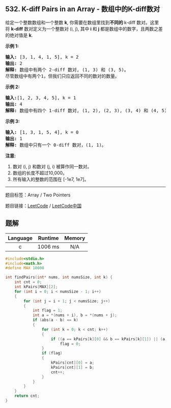 ## 532. K-diff Pairs in an Array - 数组中的K-diff数对

<!--If you want to use the English description, use `question.content` instead-->

<p>给定一个整数数组和一个整数&nbsp;<strong>k</strong>, 你需要在数组里找到<strong>不同的&nbsp;</strong>k-diff 数对。这里将&nbsp;<strong>k-diff</strong>&nbsp;数对定义为一个整数对 (i, j), 其中<strong> i </strong>和<strong> j </strong>都是数组中的数字，且两数之差的绝对值是&nbsp;<strong>k</strong>.</p>

<p><strong>示例 1:</strong></p>

<pre>
<strong>输入:</strong> [3, 1, 4, 1, 5], k = 2
<strong>输出:</strong> 2
<strong>解释: </strong>数组中有两个 2-diff 数对, (1, 3) 和 (3, 5)。
尽管数组中有两个1，但我们只应返回不同的数对的数量。
</pre>

<p><strong>示例&nbsp;2:</strong></p>

<pre>
<strong>输入:</strong>[1, 2, 3, 4, 5], k = 1
<strong>输出: </strong>4
<strong>解释:</strong> 数组中有四个 1-diff 数对, (1, 2), (2, 3), (3, 4) 和 (4, 5)。
</pre>

<p><strong>示例 3:</strong></p>

<pre>
<strong>输入: </strong>[1, 3, 1, 5, 4], k = 0
<strong>输出: </strong>1
<strong>解释:</strong> 数组中只有一个 0-diff 数对，(1, 1)。
</pre>

<p><strong>注意:</strong></p>

<ol>
	<li>数对 (i, j) 和数对&nbsp;(j, i) 被算作同一数对。</li>
	<li>数组的长度不超过10,000。</li>
	<li>所有输入的整数的范围在&nbsp;[-1e7, 1e7]。</li>
</ol>



-----

题目标签：Array / Two Pointers

题目链接：[LeetCode](https://leetcode.com/problems/k-diff-pairs-in-an-array/description/)  /  [LeetCode中国](https://leetcode-cn.com/problems/k-diff-pairs-in-an-array/description/)

## 题解



| Language | Runtime | Memory |
|:---:|:---:|:---:|
| c  | 1006  ms | N/A |

```c
#include<stdio.h>
#include<math.h>
#define MAX 10000

int findPairs(int* nums, int numsSize, int k) {
    int cnt = 0;
    int kPairs[MAX][2];
    for (int i = 0; i < numsSize - 1; i++)
    {
        for (int j = i + 1; j < numsSize; j++)
        {
            int flag = 1;
            int a = *(nums + i), b = *(nums + j);
            if (abs(a - b) == k)
            {
                for (int k = 0; k < cnt; k++)
                {
                    if ((a == kPairs[k][0] && b == kPairs[k][1]) || (a == kPairs[k][1] && b == kPairs[k][0]))
                        flag = 0;
                }
                if (flag)
                {
                    kPairs[cnt][0] = a;
                    kPairs[cnt][1] = b;
                    cnt++;
                }
            }
        }
    }
    return cnt;
}
```
